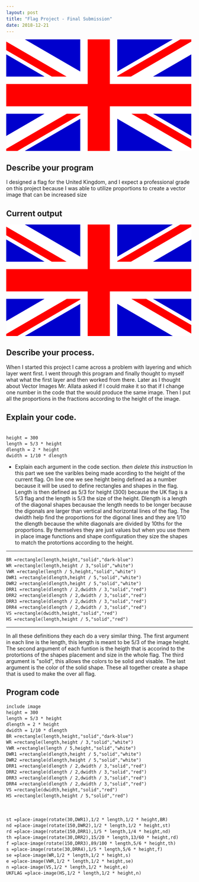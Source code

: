 ```yaml
---
layout: post
title: "Flag Project - Final Submission"
date: 2018-12-21
---
```


![Flag of The United Kingdom](/images/noahj.png)

## Describe your program

I designed a flag for the United Kingdom, and I expect a professional grade on this project because I was able to utilize proportions to create a vector image that can be increased size


## Current output


![Flag of The United Kingdom](/images/noahj.png)


## Describe your process.


When I started this project I came across a problem with layering and which layer went first. I went through this program and finally thought to myself what what the first layer and then worked from there. Later as I thought about Vector Images Mr. Allata asked if I could make it so that if I change one number in the code that the would produce the same image. Then I put all the proportions in the fractions according to the height of the image.


## Explain your code.
```

height = 300
length = 5/3 * height
dlength = 2 * height
dwidth = 1/10 * dlength
```
-   Explain each argument in the code section. _then delete this instruction_
In this part we see the varibles being made acording to the height of the current flag. On line one we see height being defined as a number because it will be used to define rectangles and shapes in the flag. Length is then defined as 5/3 for height (300) because the UK flag is a 5/3 flag and the length is 5/3 the size of the height. Dlength is a length of the diagonal shapes becausae the length needs to be longer because the digonals are larger than vertical and horizontal lines of the flag. The dwidth help find the proportions for the digonal lines and they are 1/10 the dlength because the white diagonals are divided by 10ths for the proportions. By themselves they are just values but when you use them in place image functions and shape configuration they size the shapes to match the protortions according to the height.
* * *

```
BR =rectangle(length,height,"solid","dark-blue")
WR =rectangle(length,height / 3,"solid","white")
VWR =rectangle(length / 5,height,"solid","white")
DWR1 =rectangle(dlength,height / 5,"solid","white")
DWR2 =rectangle(dlength,height / 5,"solid","white")
DRR1 =rectangle(dlength / 2,dwidth / 3,"solid","red")
DRR2 =rectangle(dlength / 2,dwidth / 3,"solid","red")
DRR3 =rectangle(dlength / 2,dwidth / 3,"solid","red")
DRR4 =rectangle(dlength / 2,dwidth / 3,"solid","red")
VS =rectangle(dwidth,height,"solid","red")
HS =rectangle(length,height / 5,"solid","red")
```

* * *

In all these definitions they each do a very similar thing. The first argument in each line is the length, this length is meant to be 5/3 of the image height. The second argument of each funtion is the heigth that is accorind to the protortions of the shapes placement and size in the whole flag. The third argument is "solid", this allows the colors to be solid and visable. The last argument is the color of the solid shape. These all together create a shape that is used to make the over all flag.
 



## Program code

```
include image
height = 300
length = 5/3 * height
dlength = 2 * height
dwidth = 1/10 * dlength
BR =rectangle(length,height,"solid","dark-blue")
WR =rectangle(length,height / 3,"solid","white")
VWR =rectangle(length / 5,height,"solid","white")
DWR1 =rectangle(dlength,height / 5,"solid","white")
DWR2 =rectangle(dlength,height / 5,"solid","white")
DRR1 =rectangle(dlength / 2,dwidth / 3,"solid","red")
DRR2 =rectangle(dlength / 2,dwidth / 3,"solid","red")
DRR3 =rectangle(dlength / 2,dwidth / 3,"solid","red")
DRR4 =rectangle(dlength / 2,dwidth / 3,"solid","red")
VS =rectangle(dwidth,height,"solid","red")
HS =rectangle(length,height / 5,"solid","red")



st =place-image(rotate(30,DWR1),1/2 * length,1/2 * height,BR)
nd =place-image(rotate(150,DWR2),1/2 * length,1/2 * height,st)
rd =place-image(rotate(150,DRR1),1/5 * length,1/4 * height,nd)
th =place-image(rotate(30,DRR2),15/20 * length,13/60 * height,rd)
f =place-image(rotate(150,DRR3),89/100 * length,5/6 * height,th)
s =place-image(rotate(30,DRR4),1/5 * length,5/6 * height,f)
se =place-image(WR,1/2 * length,1/2 * height,s)
e =place-image(VWR,1/2 * length,1/2 * height,se)
n =place-image(VS,1/2 * length,1/2 * height,e)
UKFLAG =place-image(HS,1/2 * length,1/2 * height,n)
```
